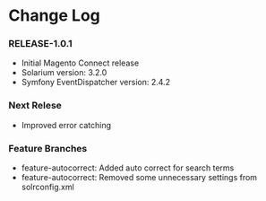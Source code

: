 # Change Log

### RELEASE-1.0.1

  * Initial Magento Connect release
  * Solarium version: 3.2.0
  * Symfony EventDispatcher version: 2.4.2

### Next Relese

  * Improved error catching

### Feature Branches

  * feature-autocorrect: Added auto correct for search terms
  * feature-autocorrect: Removed some unnecessary settings from solrconfig.xml

